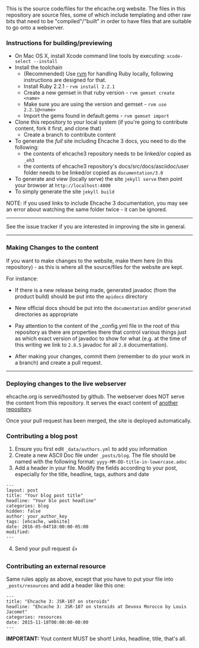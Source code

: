 
This is the source code/files for the ehcache.org website.  The files in this repository are source files, some of which include templating and other raw bits that need to be "compiled"/"built" in order to have files that are suitable to go onto a webserver.

### Instructions for building/previewing

* On Mac OS X, install Xcode command line tools by executing: `xcode-select --install`
* Install the toolchain
  * (Recommended) Use [rvm](https://rvm.io) for handling Ruby locally, following instructions are designed for that.
  * Install Ruby 2.2.1 - `rvm install 2.2.1`
  * Create a new gemset in that ruby version - `rvm gemset create <name>`
  * Make sure you are using the version and gemset - `rvm use 2.2.1@<name>`
  * Import the gems found in default.gems - `rvm gemset import`
* Clone this repository to your local system (if you're going to contribute content, fork it first, and clone that)
  * Create a branch to contribute content
* To generate the *full* site including Ehcache 3 docs, you need to do the following:
  * the contents of ehcache3 repository needs to be linked/or copied as `_eh3`
  * the contents of ehcache3 repository's docs/src/docs/asciidoc/user folder needs to be linked/or copied as `documentation/3.0`
* To generate and view (locally serve) the site `jekyll serve` then point your browser at `http://localhost:4000`
* To simply generate the site `jekyll build`

NOTE: if you used links to include Ehcache 3 documentation, you may see an error about watching the same folder twice - it can be ignored.

---

See the issue tracker if you are interested in improving the site in general.

---

### Making Changes to the content

If you want to make changes to the website, make them here (in this repository) - as this is where all the source/files for the website are kept.

For instance:

* If there is a new release being made, generated javadoc (from the product build) should be put into the `apidocs` directory
* New official docs should be put into the `documentation` and/or `generated` directories as appropriate
* Pay attention to the content of the _config.yml file in the root of this repository as there are properties there that control various things just as which exact version of javadoc to show for what (e.g. at the time of this writing we link to `2.8.5` javadoc for all `2.8` documentation).


* After making your changes, commit them (remember to do your work in a branch) and create a pull request.

---

### Deploying changes to the live webserver

ehcache.org is served/hosted by github.   The webserver does NOT serve the content from this repository.  It serves the exact content of [another repository](https://github.com/ehcache/ehcache.github.io).

Once your pull request has been merged, the site is deployed automatically.

### Contributing a blog post

1. Ensure you first edit `_data/authors.yml` to add you information
2. Create a new ASCII Doc file under `_posts/blog`. The file should be named with the following format: `yyyy-MM-DD-title-in-lowercase.adoc`
3. Add a header in your file. Modify the fields according to your post, especially for the title, headline, tags, authors and date
```
---
layout: post
title: "Your blog post title"
headline: "Your blo post headline"
categories: blog
hidden: false
author: your_author_key
tags: [ehcache, website]
date: 2016-05-04T18:00:00-05:00
modified:
---
```
4. Send your pull request :+1:

### Contributing an external resource

Same rules apply as above, except that you have to put your file into `_posts/resources` and add a header like this one:

```
---
title: "Ehcache 3: JSR-107 on steroids"
headline: "Ehcache 3: JSR-107 on steroids at Devoxx Morocco by Louis Jacomet"
categories: resources
date: 2015-11-18T00:00:00-00:00
---
```

__IMPORTANT:__ Yout content MUST be short! Links, headline, title, that's all.

